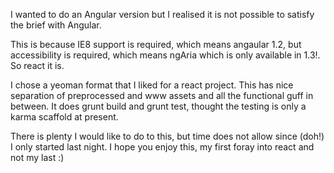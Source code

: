 
I wanted to do an Angular version but I realised it is not possible to satisfy the brief with Angular. 

This is because IE8 support is required, which means angaular 1.2, but accessibility is required, which means ngAria which is only available in 1.3!. So react it is.

I chose a yeoman format that I liked for a react project. This has nice separation of preprocessed and www assets and all the functional guff in between. It does grunt build and grunt test, thought the testing is only a karma scaffold at present.

There is plenty I would like to do to this, but time does not allow since (doh!) I only started last night. I hope you enjoy this, my first foray into react and not my last :)

